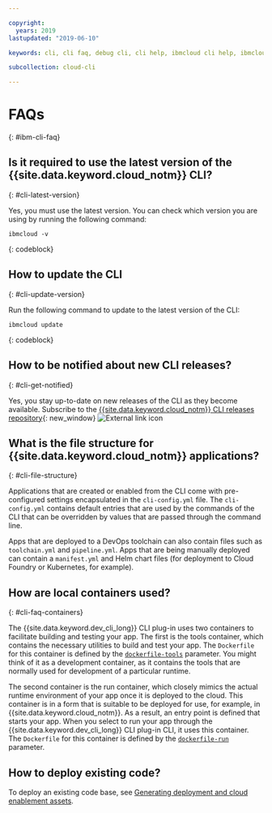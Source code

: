 ```yaml
---

copyright:
  years: 2019
lastupdated: "2019-06-10"

keywords: cli, cli faq, debug cli, cli help, ibmcloud cli help, ibmcloud help

subcollection: cloud-cli

---
```


# FAQs
{: #ibm-cli-faq}

## Is it required to use the latest version of the {{site.data.keyword.cloud_notm}} CLI?
{: #cli-latest-version}

Yes, you must use the latest version. You can check which version you are using by running the following command:

```
ibmcloud -v
```
{: codeblock}

## How to update the CLI
{: #cli-update-version}

Run the following command to update to the latest version of the CLI:

```
ibmcloud update
```
{: codeblock}

## How to be notified about new CLI releases?
{: #cli-get-notified}

Yes, you stay up-to-date on new releases of the CLI as they become available. Subscribe to the [{{site.data.keyword.cloud_notm}} CLI releases repository](https://github.com/IBM-Cloud/ibm-cloud-cli-release/releases/){: new_window} ![External link icon](../../../icons/launch-glyph.svg "External link icon")

## What is the file structure for {{site.data.keyword.cloud_notm}} applications?
{: #cli-file-structure}

Applications that are created or enabled from the CLI come with pre-configured settings encapsulated in the `cli-config.yml` file. The `cli-config.yml` contains default entries that are used by the commands of the CLI that can be overridden by values that are passed through the command line.

Apps that are deployed to a DevOps toolchain can also contain files such as `toolchain.yml` and `pipeline.yml`. Apps that are being manually deployed can contain a `manifest.yml` and Helm chart files (for deployment to Cloud Foundry or Kubernetes, for example).

## How are local containers used?
{: #cli-faq-containers}

The {{site.data.keyword.dev_cli_long}} CLI plug-in uses two containers to facilitate building and testing your app. The first is the tools container, which contains the necessary utilities to build and test your app. The `Dockerfile` for this container is defined by the [`dockerfile-tools`](/docs/cli/idt?topic=cloud-cli-idt-cli#command-parameters) parameter. You might think of it as a development container, as it contains the tools that are normally used for development of a particular runtime.

The second container is the run container, which closely mimics the actual runtime environment of your app once it is deployed to the cloud. This container is in a form that is suitable to be deployed for use, for example, in {{site.data.keyword.cloud_notm}}. As a result, an entry point is defined that starts your app. When you select to run your app through the {{site.data.keyword.dev_cli_long}} CLI plug-in CLI, it uses this container. The `Dockerfile` for this container is defined by the [`dockerfile-run`](/docs/cli/idt?topic=cloud-cli-idt-cli#run) parameter.

## How to deploy existing code?

To deploy an existing code base, see [Generating deployment and cloud enablement assets](/docs/apps?topic=creating-apps-create-deploy-app-cli#byoc-cli).

